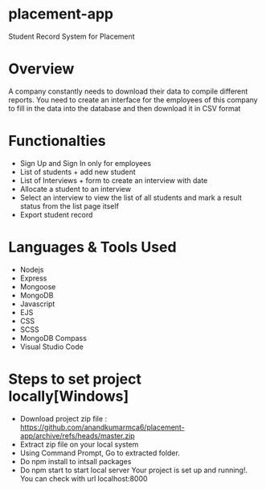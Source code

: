 # placement-app
Student Record System for Placement
# Overview
A company constantly needs to download their data to compile different reports. You need to create an interface for the employees of this company to fill in the data into the database and then download it in CSV format
# Functionalties
-	Sign Up and Sign In only for employees
-	List of students + add new student 
-	List of Interviews + form to create an interview with date
-	Allocate a student to an interview
-	Select an interview to view the list of all students and mark a result status from the list page itself
- Export student record 
# Languages & Tools Used 
- Nodejs
- Express
- Mongoose
- MongoDB
- Javascript
- EJS
- CSS
- SCSS
- MongoDB Compass
- Visual Studio Code

# Steps to set project locally[Windows]
- Download project zip file : https://github.com/anandkumarmca6/placement-app/archive/refs/heads/master.zip
- Extract zip file on your local system
- Using Command Prompt, Go to extracted folder.
- Do npm install to intsall packages
- Do npm start to start local server
Your project is set up and running!. You can check with url localhost:8000
